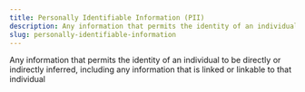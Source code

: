 ```yaml
---
title: Personally Identifiable Information (PII)
description: Any information that permits the identity of an individual to be directly or indirectly inferred, including any information that is linked or linkable to that individual
slug: personally-identifiable-information
---
```


Any information that permits the identity of an individual to be directly or indirectly inferred, including any information that is linked or linkable to that individual